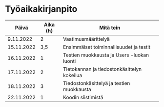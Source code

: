 # Työaikakirjanpito

| Päivä         | Aika (h) | Mitä tein                                   |
| ------------- | -------- | ------------------------------------------- |
| 9.11.2022     |    2     | Vaatimusmäärittelyä                         |
| 15.11.2022    |    3,5   | Ensimmäiset toiminnallisuudet ja testit     |
| 16.11.2022    |    1     | Testien muokkausta ja Users -luokan luonti   |
| 17.11.2022    |    2     | Tietokannan ja tiedostonkäsittelyn kokeilua |
| 18.11.2022    |    3     | Tiedostonkäsittelyä ja testien muokkausta   |
| 22.11.2022    |    1     | Koodin siistimistä                          |

